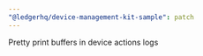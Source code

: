 ```yaml
---
"@ledgerhq/device-management-kit-sample": patch
---
```


Pretty print buffers in device actions logs

